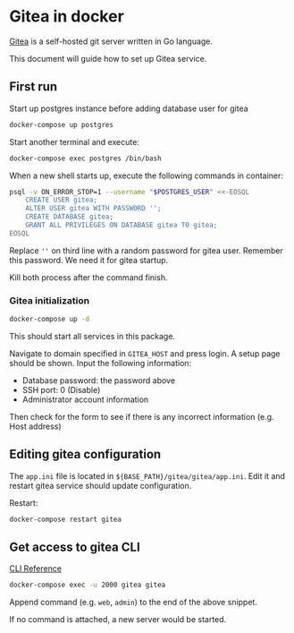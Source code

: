 # Gitea in docker
[Gitea](https://gitea.io/en-us/) is a self-hosted git server written in Go language.

This document will guide how to set up Gitea service.

## First run
Start up postgres instance before adding database user for gitea

```bash
docker-compose up postgres
```

Start another terminal and execute:

```bash
docker-compose exec postgres /bin/bash
```

When a new shell starts up, execute the following commands in container:

```bash
psql -v ON_ERROR_STOP=1 --username "$POSTGRES_USER" <<-EOSQL
    CREATE USER gitea;
    ALTER USER gitea WITH PASSWORD '';
    CREATE DATABASE gitea;
    GRANT ALL PRIVILEGES ON DATABASE gitea TO gitea;
EOSQL
```

Replace `''` on third line with a random password for gitea user.
Remember this password. We need it for gitea startup.

Kill both process after the command finish.

### Gitea initialization
```bash
docker-compose up -d
```

This should start all services in this package.

Navigate to domain specified in `GITEA_HOST` and press login.
A setup page should be shown. Input the following information:

 - Database password: the password above
 - SSH port: 0 (Disable)
 - Administrator account information

Then check for the form to see if there is any incorrect information (e.g. Host address)

## Editing gitea configuration
The `app.ini` file is located in `${BASE_PATH}/gitea/gitea/app.ini`. Edit it and restart gitea service should update configuration.

Restart:
```bash
docker-compose restart gitea
```

## Get access to gitea CLI
[CLI Reference](https://docs.gitea.io/en-us/command-line/)

```bash
docker-compose exec -u 2000 gitea gitea
```

Append command (e.g. `web`, `admin`) to the end of the above snippet.

If no command is attached, a new server would be started.
